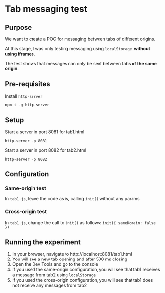 # Tab messaging test

## Purpose
We want to create a POC for messaging between tabs of different origins.

At this stage, I was only testing messaging using `localStorage`, **without using iframes**.

The test shows that messages can only be sent between tabs **of the same origin**.

## Pre-requisites
Install `http-server`
```
npm i -g http-server

```

## Setup
Start a server in port 8081 for tab1.html
```
http-server -p 8081
```
Start a server in port 8082 for tab2.html
```
http-server -p 8082
```

## Configuration
### Same-origin test
In `tab1.js`, leave the code as is, calling `init()` without any params

### Cross-origin test
In `tab1.js`, change the call to `init()` as follows: `init({ sameDomain: false })`



## Running the experiment
1. In your browser, navigate to http://localhost:8081/tab1.html
1. You will see a new tab opening and after 500 ms closing
1. Open the Dev Tools and go to the console
1. If you used the same-origin configuration, you will see that tab1 receives a message from tab2 using `localStorage`
1. If you used the cross-origin configuration, you will see that tab1 does not receive any messages from tab2
